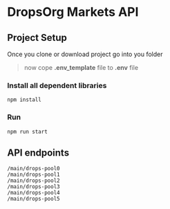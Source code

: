 # DropsOrg Markets API

## Project Setup

Once you clone or download project go into you folder

> now cope **.env_template** file to **.env** file

### Install all dependent libraries

```
npm install
```

### Run

```
npm run start
```

## API endpoints
```
/main/drops-pool0
/main/drops-pool1
/main/drops-pool2
/main/drops-pool3
/main/drops-pool4
/main/drops-pool5
```